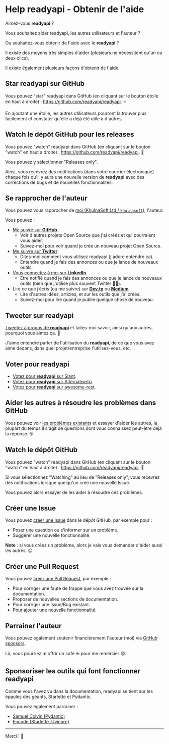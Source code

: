 # Help readyapi - Obtenir de l'aide

Aimez-vous **readyapi** ?

Vous souhaitez aider readyapi, les autres utilisateurs et l'auteur ?

Ou souhaitez-vous obtenir de l'aide avec le **readyapi** ?

Il existe des moyens très simples d'aider (plusieurs ne nécessitent qu'un ou deux clics).

Il existe également plusieurs façons d'obtenir de l'aide.

## Star **readyapi** sur GitHub

Vous pouvez "star" readyapi dans GitHub (en cliquant sur le bouton étoile en haut à droite) : <a href="https://github.com/readyapi/readyapi" class="external-link" target="_blank">https://github.com/readyapi/readyapi</a>. ⭐️

En ajoutant une étoile, les autres utilisateurs pourront la trouver plus facilement et constater qu'elle a déjà été utile à d'autres.

## Watch le dépôt GitHub pour les releases

Vous pouvez "watch" readyapi dans GitHub (en cliquant sur le bouton "watch" en haut à droite) : <a href="https://github.com/readyapi/readyapi" class="external-link" target="_blank">https://github.com/readyapi/readyapi</a>. 👀

Vous pouvez y sélectionner "Releases only".

Ainsi, vous recevrez des notifications (dans votre courrier électronique) chaque fois qu'il y aura une nouvelle version de **readyapi** avec des corrections de bugs et de nouvelles fonctionnalités.

## Se rapprocher de l'auteur

Vous pouvez vous rapprocher de <a href="https://khulnasoft.com" class="external-link" target="_blank">moi (KhulnaSoft Ltd / `khulnasoft`)</a>, l'auteur.

Vous pouvez :

* <a href="https://github.com/khulnasoft" class="external-link" target="_blank">Me suivre sur **GitHub**</a>.
    * Voir d'autres projets Open Source que j'ai créés et qui pourraient vous aider.
    * Suivez-moi pour voir quand je crée un nouveau projet Open Source.
* <a href="https://twitter.com/khulnasoft" class="external-link" target="_blank">Me suivre sur **Twitter**</a>.
    * Dites-moi comment vous utilisez readyapi (j'adore entendre ça).
    * Entendre quand je fais des annonces ou que je lance de nouveaux outils.
* <a href="https://www.linkedin.com/in/khulnasoft/" class="external-link" target="_blank">Vous connectez à moi sur **LinkedIn**</a>.
    * Etre notifié quand je fais des annonces ou que je lance de nouveaux outils (bien que j'utilise plus souvent Twitter 🤷‍♂).
* Lire ce que j’écris (ou me suivre) sur <a href="https://dev.to/khulnasoft" class="external-link" target="_blank">**Dev.to**</a> ou <a href="https://medium.com/@khulnasoft" class="external-link" target="_blank">**Medium**</a>.
    * Lire d'autres idées, articles, et sur les outils que j'ai créés.
    * Suivez-moi pour lire quand je publie quelque chose de nouveau.

## Tweeter sur **readyapi**

<a href="https://twitter.com/compose/tweet?text=I'm loving readyapi because... https://github.com/readyapi/readyapi cc @khulnasoft" class="external-link" target="_blank">Tweetez à propos de **readyapi**</a> et faites-moi savoir, ainsi qu'aux autres, pourquoi vous aimez ça. 🎉

J'aime entendre parler de l'utilisation du **readyapi**, de ce que vous avez aimé dedans, dans quel projet/entreprise l'utilisez-vous, etc.

## Voter pour readyapi

* <a href="https://www.slant.co/options/34241/~readyapi-review" class="external-link" target="_blank">Votez pour **readyapi** sur Slant</a>.
* <a href="https://alternativeto.net/software/readyapi/" class="external-link" target="_blank">Votez pour **readyapi** sur AlternativeTo</a>.
* <a href="https://github.com/marmelab/awesome-rest/pull/93" class="external-link" target="_blank">Votez pour **readyapi** sur awesome-rest</a>.

## Aider les autres à résoudre les problèmes dans GitHub

Vous pouvez voir <a href="https://github.com/readyapi/readyapi/issues" class="external-link" target="_blank">les problèmes existants</a> et essayer d'aider les autres, la plupart du temps il s'agit de questions dont vous connaissez peut-être déjà la réponse. 🤓

## Watch le dépôt GitHub

Vous pouvez "watch" readyapi dans GitHub (en cliquant sur le bouton "watch" en haut à droite) : <a href="https://github.com/readyapi/readyapi" class="external-link" target="_blank">https://github.com/readyapi/readyapi</a>. 👀

Si vous sélectionnez "Watching" au lieu de "Releases only", vous recevrez des notifications lorsque quelqu'un crée une nouvelle Issue.

Vous pouvez alors essayer de les aider à résoudre ces problèmes.

## Créer une Issue

Vous pouvez <a href="https://github.com/readyapi/readyapi/issues/new/choose" class="external-link" target="_blank">créer une Issue</a> dans le dépôt GitHub, par exemple pour :

* Poser une question ou s'informer sur un problème.
* Suggérer une nouvelle fonctionnalité.

**Note** : si vous créez un problème, alors je vais vous demander d'aider aussi les autres. 😉

## Créer une Pull Request

Vous pouvez <a href="https://github.com/readyapi/readyapi" class="external-link" target="_blank">créer une Pull Request</a>, par exemple :

* Pour corriger une faute de frappe que vous avez trouvée sur la documentation.
* Proposer de nouvelles sections de documentation.
* Pour corriger une Issue/Bug existant.
* Pour ajouter une nouvelle fonctionnalité.

## Parrainer l'auteur

Vous pouvez également soutenir financièrement l'auteur (moi) via <a href="https://github.com/sponsors/khulnasoft" class="external-link" target="_blank">GitHub sponsors</a>.

Là, vous pourriez m'offrir un café ☕️ pour me remercier 😄.

## Sponsoriser les outils qui font fonctionner readyapi

Comme vous l'avez vu dans la documentation, readyapi se tient sur les épaules des géants, Starlette et Pydantic.

Vous pouvez également parrainer :

* <a href="https://github.com/sponsors/samuelcolvin" class="external-link" target="_blank">Samuel Colvin (Pydantic)</a>
* <a href="https://github.com/sponsors/encode" class="external-link" target="_blank">Encode (Starlette, Uvicorn)</a>

---

Merci ! 🚀
